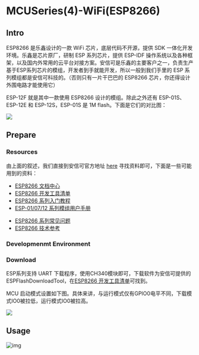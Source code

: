 # MCUSeries(4)-WiFi(ESP8266)

## Intro

ESP8266 是乐鑫设计的一款 WiFi 芯片，底层代码不开源，提供 SDK 一体化开发环境。乐鑫是芯片原厂，研制 ESP 系列芯片，提供 ESP-IDF 操作系统以及各种框架，以及国内外常用的云平台对接方案。安信可是乐鑫的主要客户之一，负责生产基于ESP系列芯片的模组，开发者到手就能开发，所以一般到我们手里的 ESP 系列模组都是安信可科技的。（否则只有一片干巴巴的 ESP8266 芯片，你还得设计外围电路才能使用它）

ESP-12F 就是其中一款使用 ESP8266 设计的模组。除此之外还有 ESP-01S、ESP-12E 和 ESP-12S，ESP-01S 是 1M flash。下面是它们的对比图：
<div class="center"><img src="https://imagebank-0.oss-cn-beijing.aliyuncs.com/VS-PicGo/2024-07-14-17-11-31_MCUSeries(4)-WiFi(ESP8266).jpg"/></div>


## Prepare

### Resources

由上面的叙述，我们直接到安信可官方地址 [here](https://www.ai-thinker.com/home) 寻找资料即可，下面是一些可能用到的资料：

- [ESP8266 文档中心](https://docs.ai-thinker.com/esp8266/docs)
- [ESP8266 开发工具清单](https://docs.ai-thinker.com/%E5%BC%80%E5%8F%91%E5%B7%A5%E5%85%B72)
- [ESP8266 系列入门教程](https://docs.ai-thinker.com/_media/esp8266/docs/esp8266_start_guide_1_.pdf)
- [ESP-01/07/12 系列模组用户手册](https://docs.ai-thinker.com/_media/esp8266/docs/esp8266_series_modules_user_manual_zh_v1.5.pdf)
<!-- - [ESP8266 系列常见问题](https://s.b1n.net/kifow) -->
- [ESP8266 系列常见问题](https://docs.ai-thinker.com/_media/esp8266/espressif_faq_cn.pdf)
- [ESP8266 技术参考](https://docs.ai-thinker.com/_media/esp8266/esp8266-technical_reference_cn.pdf)

### Developmenmt Environment

### Download 

ESP系列支持 UART 下载程序，使用CH340模块即可，下载软件为安信可提供的 ESPFlashDownloadTool，在[ESP8266 开发工具清单](https://docs.ai-thinker.com/%E5%BC%80%E5%8F%91%E5%B7%A5%E5%85%B72)可找到。

MCU 启动模式设置如下图。具体来讲，与运行模式仅有GPIO0电平不同，下载模式IO0被拉低，运行模式IO0被拉高。
<div class="center"><img src="https://imagebank-0.oss-cn-beijing.aliyuncs.com/VS-PicGo/2024-07-14-17-19-14_MCUSeries(4)-WiFi(ESP8266).jpg"/></div>

## Usage

<div class='center'><img src='https://image.lceda.cn/oshwhub/ad9f88622cfa462b8958e7fc2ef3640d.png' alt='img'/></div>

## 